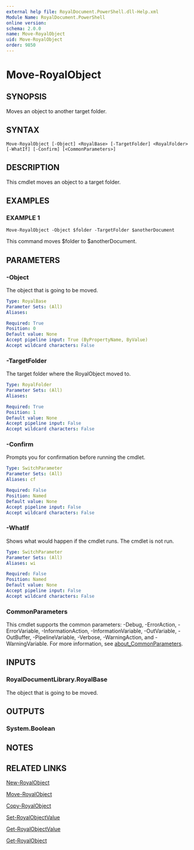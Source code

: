 ```yaml
---
external help file: RoyalDocument.PowerShell.dll-Help.xml
Module Name: RoyalDocument.PowerShell
online version:
schema: 2.0.0
name: Move-RoyalObject
uid: Move-RoyalObject
order: 9850
---
```


# Move-RoyalObject

## SYNOPSIS
Moves an object to another target folder.

## SYNTAX

```
Move-RoyalObject [-Object] <RoyalBase> [-TargetFolder] <RoyalFolder> [-WhatIf] [-Confirm] [<CommonParameters>]
```

## DESCRIPTION
This cmdlet moves an object to a target folder.

## EXAMPLES

### EXAMPLE 1
```
Move-RoyalObject -Object $folder -TargetFolder $anotherDocument
```

This command moves $folder to $anotherDocument.

## PARAMETERS

### -Object
The object that is going to be moved.

```yaml
Type: RoyalBase
Parameter Sets: (All)
Aliases:

Required: True
Position: 0
Default value: None
Accept pipeline input: True (ByPropertyName, ByValue)
Accept wildcard characters: False
```

### -TargetFolder
The target folder where the RoyalObject moved to.

```yaml
Type: RoyalFolder
Parameter Sets: (All)
Aliases:

Required: True
Position: 1
Default value: None
Accept pipeline input: False
Accept wildcard characters: False
```

### -Confirm
Prompts you for confirmation before running the cmdlet.

```yaml
Type: SwitchParameter
Parameter Sets: (All)
Aliases: cf

Required: False
Position: Named
Default value: None
Accept pipeline input: False
Accept wildcard characters: False
```

### -WhatIf
Shows what would happen if the cmdlet runs.
The cmdlet is not run.

```yaml
Type: SwitchParameter
Parameter Sets: (All)
Aliases: wi

Required: False
Position: Named
Default value: None
Accept pipeline input: False
Accept wildcard characters: False
```

### CommonParameters
This cmdlet supports the common parameters: -Debug, -ErrorAction, -ErrorVariable, -InformationAction, -InformationVariable, -OutVariable, -OutBuffer, -PipelineVariable, -Verbose, -WarningAction, and -WarningVariable. For more information, see [about_CommonParameters](http://go.microsoft.com/fwlink/?LinkID=113216).

## INPUTS

### RoyalDocumentLibrary.RoyalBase
The object that is going to be moved.

## OUTPUTS

### System.Boolean
## NOTES

## RELATED LINKS

[New-RoyalObject]()

[Move-RoyalObject]()

[Copy-RoyalObject]()

[Set-RoyalObjectValue]()

[Get-RoyalObjectValue]()

[Get-RoyalObject]()

